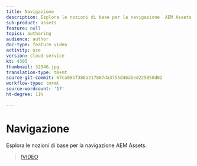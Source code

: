 ```yaml
---
title: Navigazione
description: Esplora le nozioni di base per la navigazione  AEM Assets.
sub-product: assets
feature: null
topics: authoring
audience: author
doc-type: feature video
activity: use
version: cloud-service
kt: 4305
thumbnail: 32046.jpg
translation-type: tm+mt
source-git-commit: 67ca08bf386a217807da3755d46abed225050d02
workflow-type: tm+mt
source-wordcount: '17'
ht-degree: 11%

---
```



# Navigazione

Esplora le nozioni di base per la navigazione  AEM Assets.

>[!VIDEO](https://video.tv.adobe.com/v/32046/?quality=12&learn=on&hidetitle=true)